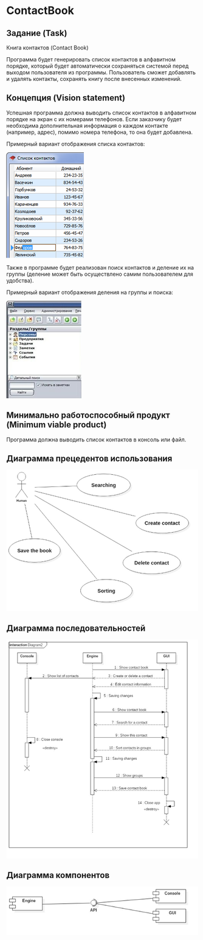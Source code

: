 # ContactBook

## Задание (Task)
Книга контактов (Contact Book)

Программа будет генерировать список контактов в алфавитном порядке, который будет автоматически сохраняться системой перед выходом пользователя из программы. Пользователь сможет добавлять и удалять контакты, сохранять книгу после внесенных изменений.

## Концепция (Vision statement)

Успешная программа должна выводить список контактов в алфавитном порядке на экран с их номерами телефонов. Если заказчику будет необходима дополнительная информация о каждом контакте (например, адрес), помимо номера телефона, то она будет добавлена.

Примерный вариант отображения списка контактов:

![alt tag](Reports/example.png)

Также в программе будет реализован поиск контактов и деление их на группы (деление может быть осуществлено самим пользователем для удобства). 

Примерный вариант отображения деления на группы и поиска:

![alt tag](Reports/example.jpg)

## Минимально работоспособный продукт (Minimum viable product)
Программа должна выводить список контактов в консоль или файл.

## Диаграмма прецедентов использования
![alt tag](Reports/diagram_1.jpg)

## Диаграмма последовательностей
![alt tag](Reports/diagram_2.jpg)

## Диаграмма компонентов
![alt tag](Reports/diagram_3.jpg)
